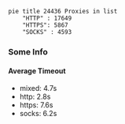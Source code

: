 
```mermaid
pie title 24436 Proxies in list
    "HTTP" : 17649
    "HTTPS": 5867
    "SOCKS" : 4593
```

### Some Info
#### Average Timeout

- mixed: 4.7s
- http: 2.8s
- https: 7.6s
- socks: 6.2s